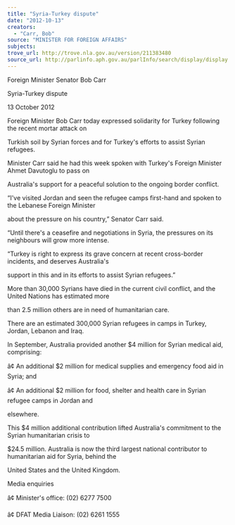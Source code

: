 ```yaml
---
title: "Syria-Turkey dispute"
date: "2012-10-13"
creators:
  - "Carr, Bob"
source: "MINISTER FOR FOREIGN AFFAIRS"
subjects:
trove_url: http://trove.nla.gov.au/version/211383480
source_url: http://parlinfo.aph.gov.au/parlInfo/search/display/display.w3p;query=Id%3A%22media/pressrel/1979675%22
---
```


 Foreign Minister Senator Bob Carr 

 Syria-Turkey dispute 

 13 October 2012 

 Foreign Minister Bob Carr today expressed solidarity for Turkey following the recent mortar attack on 

 Turkish soil by Syrian forces and for Turkey's efforts to assist Syrian refugees.  

 Minister Carr said he had this week spoken with Turkey's Foreign Minister Ahmet Davutoglu to pass on 

 Australia's support for a peaceful solution to the ongoing border conflict.  

 “I've visited Jordan and seen the refugee camps first-hand and spoken to the Lebanese Foreign Minister 

 about the pressure on his country,” Senator Carr said.  

 “Until there's a ceasefire and negotiations in Syria, the pressures on its neighbours will grow more intense.  

 “Turkey is right to express its grave concern at recent cross-border incidents, and deserves Australia's 

 support in this and in its efforts to assist Syrian refugees.”  

 More than 30,000 Syrians have died in the current civil conflict, and the United Nations has estimated more 

 than 2.5 million others are in need of humanitarian care.  

 There are an estimated 300,000 Syrian refugees in camps in Turkey, Jordan, Lebanon and Iraq.  

 In September, Australia provided another $4 million for Syrian medical aid, comprising:  

 â¢ An additional $2 million for medical supplies and emergency food aid in Syria; and  

 â¢ An additional $2 million for food, shelter and health care in Syrian refugee camps in Jordan and 

 elsewhere.  

 This $4 million additional contribution lifted Australia's commitment to the Syrian humanitarian crisis to 

 $24.5 million. Australia is now the third largest national contributor to humanitarian aid for Syria, behind the 

 United States and the United Kingdom.  

 Media enquiries 

 â¢ Minister's office: (02) 6277 7500  

 â¢ DFAT Media Liaison: (02) 6261 1555  

 

